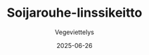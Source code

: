 ---
title: "Soijarouhe-linssikeitto"
image: "https://vegaanibotti.lauravuo.me/2025/06/2025-06-26_small.png"
date: 2025-06-26
receipt_url: "https://vegeviettelys.fi/soijarouhe-linssikeitto/"
author: "Vegeviettelys"
---